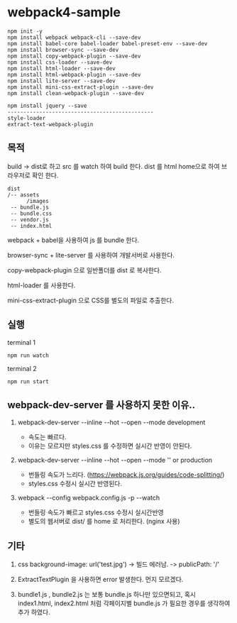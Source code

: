 # webpack4-sample

```
npm init -y
npm install webpack webpack-cli --save-dev
npm install babel-core babel-loader babel-preset-env --save-dev
npm install browser-sync --save-dev
npm install copy-webpack-plugin --save-dev
npm install css-loader --save-dev
npm install html-loader --save-dev
npm install html-webpack-plugin --save-dev
npm install lite-server --save-dev
npm install mini-css-extract-plugin --save-dev
npm install clean-webpack-plugin --save-dev

npm install jquery --save
----------------------------------------------
style-loader
extract-text-webpack-plugin
```

## 목적

build -> dist로 하고 src 를 watch 하여 build 한다.
dist 를 html home으로 하여 브라우저로 확인 한다.

```
dist
/-- assets
      /images
 -- bundle.js 
 -- bundle.css
 -- vendor.js
 -- index.html
```

webpack  + babel을 사용하여 js 를 bundle 한다.

browser-sync + lite-server 를 사용하여 개발서버로 사용한다.

copy-webpack-plugin 으로 일반폴더를 dist 로 복사한다.

html-loader 를 사용한다.

mini-css-extract-plugin 으로 CSS를 별도의 파일로 추출한다.

## 실행

terminal 1
```
npm run watch
```

terminal 2
```
npm run start
```

## webpack-dev-server 를 사용하지 못한 이유..

1) webpack-dev-server --inline --hot --open --mode development
    - 속도는 빠르다.
    - 이유는 모르지만 styles.css 를 수정하면 실시간 반영이 안된다.
 
2) webpack-dev-server --inline --hot --open --mode '' or production
    - 번들링 속도가 느리다. (https://webpack.js.org/guides/code-splitting/)
    - styles.css 수정시 실시간 반영된다.

3) webpack --config webpack.config.js -p --watch
    - 번들링 속도가 빠르고 styles.css 수정시 실시간반영
    - 별도의 웹서버로 dist/ 를 home 로 처리한다. (nginx 사용)

## 기타

1) css background-image: url('test.jpg') -> 빌드 에러남. -> publicPath: '/'

2) ExtractTextPlugin 을 사용하면 error 발생한다. 먼지 모르겠다.

3) bundle1.js , bundle2.js 는 보통 bundle.js 하나만 있으면되고, 혹시 index1.html, index2.html 처럼 각페이지별 bundle.js 가 필요한 경우를 생각하여 추가 하였다.